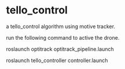 # tello_control
a tello_control algorithm using motive tracker.

run the following command to active the drone.

roslaunch optitrack optitrack_pipeline.launch

roslaunch tello_controller controller.launch 

